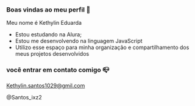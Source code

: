 ### Boas vindas ao meu perfil 💙

Meu nome é Kethylin Eduarda 

 - Estou estudando na Alura;
 - Estou me desenvolvendo na linguagem JavaScript
- Utilizo esse espaço para minha organização e compartilhamento dos meus projetos desenvolvidos

### você entrar em contato comigo 📪

Kethylin.santos1029@gmil.com 

@Santos_ixz2
